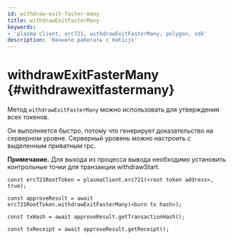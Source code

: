 ```yaml
---
id: withdraw-exit-faster-many
title: withdrawExitFasterMany
keywords:
- 'plasma client, erc721, withdrawExitFasterMany, polygon, sdk'
description: 'Начните работать с maticjs'
---
```


# withdrawExitFasterMany {#withdrawexitfastermany}

Метод `withdrawExitFasterMany` можно использовать для утверждения всех токенов.

Он выполняется быстро, потому что генерирует доказательство на серверном уровне. Серверный уровень можно настроить с выделенным приватным rpc.

**Примечание.** Для выхода из процесса вывода необходимо установить контрольные точки для транзакции withdrawStart.

```
const erc721RootToken = plasmaClient.erc721(<root token address>, true);

const approveResult = await erc721RootToken.withdrawExitFasterMany(<burn tx hash>);

const txHash = await approveResult.getTransactionHash();

const txReceipt = await approveResult.getReceipt();

```
